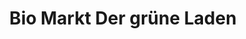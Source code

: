---
title: "Bio Markt Der grüne Laden"
url: /goerlitz/bio-markt-der-gruene-laden/
shop: Lebensmittel
---